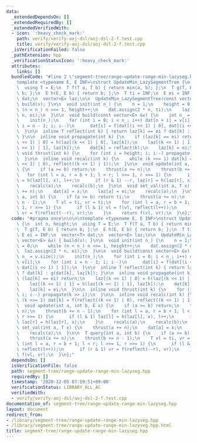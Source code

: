 ```yaml
---
data:
  _extendedDependsOn: []
  _extendedRequiredBy: []
  _extendedVerifiedWith:
  - icon: ':heavy_check_mark:'
    path: verify/verify-aoj-dsl/aoj-dsl-2-f.test.cpp
    title: verify/verify-aoj-dsl/aoj-dsl-2-f.test.cpp
  _isVerificationFailed: false
  _pathExtension: hpp
  _verificationStatusIcon: ':heavy_check_mark:'
  attributes:
    links: []
  bundledCode: "#line 2 \"segment-tree/range-update-range-min-lazyseg.hpp\"\n\n\n\n\
    template <typename E, E INF>\nstruct UpdateMin_LazySegmentTree {\n  int n, height;\n\
    \  using T = E;\n  T f(T a, T b) { return min(a, b); };\n  T g(T, E b) { return\
    \ b; };\n  E h(E, E b) { return b; };\n  T ti = INF;\n  E ei = INF;\n  vector<T>\
    \ dat;\n  vector<E> laz;\n\n  UpdateMin_LazySegmentTree(const vector<E> &v) {\
    \ build(v); }\n\n  void init(int n_) {\n    n = 1;\n    height = 0;\n    while\
    \ (n < n_) n <<= 1, height++;\n    dat.assign(2 * n, ti);\n    laz.assign(2 *\
    \ n, ei);\n  }\n\n  void build(const vector<E> &v) {\n    int n_ = v.size();\n\
    \    init(n_);\n    for (int i = 0; i < n_; i++) dat[n + i] = v[i];\n    for (int\
    \ i = n - 1; i; i--)\n      dat[i] = f(dat[(i << 1) | 0], dat[(i << 1) | 1]);\n\
    \  }\n\n  inline T reflect(int k) { return laz[k] == ei ? dat[k] : g(dat[k], laz[k]);\
    \ }\n\n  inline void propagate(int k) {\n    if (laz[k] == ei) return;\n    laz[(k\
    \ << 1) | 0] = h(laz[(k << 1) | 0], laz[k]);\n    laz[(k << 1) | 1] = h(laz[(k\
    \ << 1) | 1], laz[k]);\n    dat[k] = reflect(k);\n    laz[k] = ei;\n  }\n\n  inline\
    \ void thrust(int k) {\n    for (int i = height; i; i--) propagate(k >> i);\n\
    \  }\n\n  inline void recalc(int k) {\n    while (k >>= 1) dat[k] = f(reflect((k\
    \ << 1) | 0), reflect((k << 1) | 1));\n  }\n\n  void update(int a, int b, E x)\
    \ {\n    if (a >= b) return;\n    thrust(a += n);\n    thrust(b += n - 1);\n \
    \   for (int l = a, r = b + 1; l < r; l >>= 1, r >>= 1) {\n      if (l & 1) laz[l]\
    \ = h(laz[l], x), l++;\n      if (r & 1) --r, laz[r] = h(laz[r], x);\n    }\n\
    \    recalc(a);\n    recalc(b);\n  }\n\n  void set_val(int a, T x) {\n    thrust(a\
    \ += n);\n    dat[a] = x;\n    laz[a] = ei;\n    recalc(a);\n  }\n\n  T query(int\
    \ a, int b) {\n    if (a >= b) return ti;\n    thrust(a += n);\n    thrust(b +=\
    \ n - 1);\n    T vl = ti, vr = ti;\n    for (int l = a, r = b + 1; l < r; l >>=\
    \ 1, r >>= 1) {\n      if (l & 1) vl = f(vl, reflect(l++));\n      if (r & 1)\
    \ vr = f(reflect(--r), vr);\n    }\n    return f(vl, vr);\n  }\n};\n"
  code: "#pragma once\n\n\n\ntemplate <typename E, E INF>\nstruct UpdateMin_LazySegmentTree\
    \ {\n  int n, height;\n  using T = E;\n  T f(T a, T b) { return min(a, b); };\n\
    \  T g(T, E b) { return b; };\n  E h(E, E b) { return b; };\n  T ti = INF;\n \
    \ E ei = INF;\n  vector<T> dat;\n  vector<E> laz;\n\n  UpdateMin_LazySegmentTree(const\
    \ vector<E> &v) { build(v); }\n\n  void init(int n_) {\n    n = 1;\n    height\
    \ = 0;\n    while (n < n_) n <<= 1, height++;\n    dat.assign(2 * n, ti);\n  \
    \  laz.assign(2 * n, ei);\n  }\n\n  void build(const vector<E> &v) {\n    int\
    \ n_ = v.size();\n    init(n_);\n    for (int i = 0; i < n_; i++) dat[n + i] =\
    \ v[i];\n    for (int i = n - 1; i; i--)\n      dat[i] = f(dat[(i << 1) | 0],\
    \ dat[(i << 1) | 1]);\n  }\n\n  inline T reflect(int k) { return laz[k] == ei\
    \ ? dat[k] : g(dat[k], laz[k]); }\n\n  inline void propagate(int k) {\n    if\
    \ (laz[k] == ei) return;\n    laz[(k << 1) | 0] = h(laz[(k << 1) | 0], laz[k]);\n\
    \    laz[(k << 1) | 1] = h(laz[(k << 1) | 1], laz[k]);\n    dat[k] = reflect(k);\n\
    \    laz[k] = ei;\n  }\n\n  inline void thrust(int k) {\n    for (int i = height;\
    \ i; i--) propagate(k >> i);\n  }\n\n  inline void recalc(int k) {\n    while\
    \ (k >>= 1) dat[k] = f(reflect((k << 1) | 0), reflect((k << 1) | 1));\n  }\n\n\
    \  void update(int a, int b, E x) {\n    if (a >= b) return;\n    thrust(a +=\
    \ n);\n    thrust(b += n - 1);\n    for (int l = a, r = b + 1; l < r; l >>= 1,\
    \ r >>= 1) {\n      if (l & 1) laz[l] = h(laz[l], x), l++;\n      if (r & 1) --r,\
    \ laz[r] = h(laz[r], x);\n    }\n    recalc(a);\n    recalc(b);\n  }\n\n  void\
    \ set_val(int a, T x) {\n    thrust(a += n);\n    dat[a] = x;\n    laz[a] = ei;\n\
    \    recalc(a);\n  }\n\n  T query(int a, int b) {\n    if (a >= b) return ti;\n\
    \    thrust(a += n);\n    thrust(b += n - 1);\n    T vl = ti, vr = ti;\n    for\
    \ (int l = a, r = b + 1; l < r; l >>= 1, r >>= 1) {\n      if (l & 1) vl = f(vl,\
    \ reflect(l++));\n      if (r & 1) vr = f(reflect(--r), vr);\n    }\n    return\
    \ f(vl, vr);\n  }\n};"
  dependsOn: []
  isVerificationFile: false
  path: segment-tree/range-update-range-min-lazyseg.hpp
  requiredBy: []
  timestamp: '2020-12-05 07:59:51+09:00'
  verificationStatus: LIBRARY_ALL_AC
  verifiedWith:
  - verify/verify-aoj-dsl/aoj-dsl-2-f.test.cpp
documentation_of: segment-tree/range-update-range-min-lazyseg.hpp
layout: document
redirect_from:
- /library/segment-tree/range-update-range-min-lazyseg.hpp
- /library/segment-tree/range-update-range-min-lazyseg.hpp.html
title: segment-tree/range-update-range-min-lazyseg.hpp
---
```


